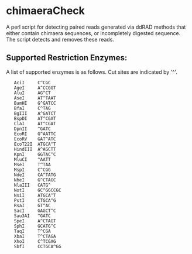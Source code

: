 # chimaeraCheck

A perl script for detecting paired reads generated via ddRAD methods that either contain chimaera sequences, or incompletely digested sequence. The script detects and removes these reads. 

## Supported Restriction Enzymes:

A list of supported enzymes is as follows.  Cut sites are indicated by '^'.

	   AciI     C^CGC
	   AgeI     A^CCGGT
	   AluI     AG^CT
	   AseI     AT^TAAT
	   BamHI    G^GATCC
	   BfaI     C^TAG
	   BgIII    A^GATCT
	   BspDI    AT^CGAT
	   ClaI     AT^CGAT
	   DpnII    ^GATC
       EcoRI    G^AATTC
	   EcoRV    GAT^ATC
	   EcoT22I  ATGCA^T
	   HindIII  A^AGCTT
	   KpnI     GGTAC^C
	   MluCI    ^AATT
	   MseI     T^TAA
       MspI     C^CGG
	   NdeI     CA^TATG
	   NheI     G^CTAGC
	   NlaIII   CATG^
	   NotI     GC^GGCCGC
	   NsiI     ATGCA^T
       PstI     CTGCA^G
	   RsaI     GT^AC
	   SacI     GAGCT^C
	   Sau3AI   ^GATC
	   SpeI     A^CTAGT
	   SphI     GCATG^C
	   TaqI     T^CGA
	   XbaI     T^CTAGA
	   XhoI     C^TCGAG
	   SbfI     CCTGCA^GG
     
